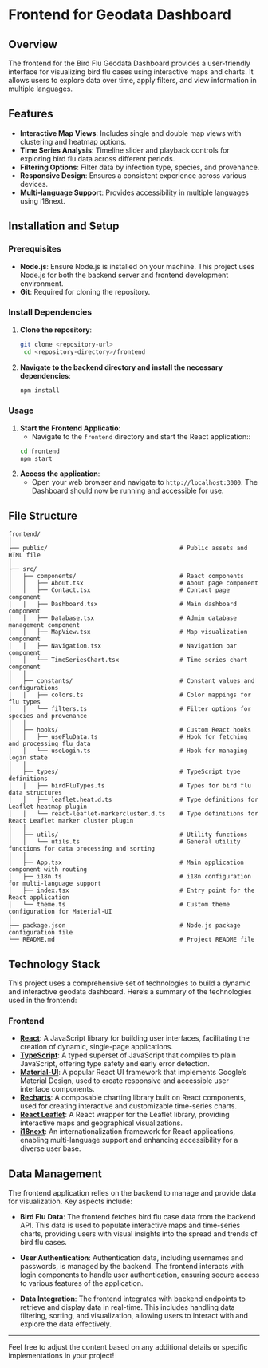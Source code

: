 # Frontend for Geodata Dashboard

## Overview

The frontend for the Bird Flu Geodata Dashboard provides a user-friendly interface for visualizing bird flu cases using interactive maps and charts. It allows users to explore data over time, apply filters, and view information in multiple languages.

## Features

- **Interactive Map Views**: Includes single and double map views with clustering and heatmap options.
- **Time Series Analysis**: Timeline slider and playback controls for exploring bird flu data across different periods.
- **Filtering Options**: Filter data by infection type, species, and provenance.
- **Responsive Design**: Ensures a consistent experience across various devices.
- **Multi-language Support**: Provides accessibility in multiple languages using i18next.

## Installation and Setup

### Prerequisites

- **Node.js**: Ensure Node.js is installed on your machine. This project uses Node.js for both the backend server and frontend development environment.
- **Git**: Required for cloning the repository.

### Install Dependencies

1. **Clone the repository**:
   ```bash
   git clone <repository-url>
    cd <repository-directory>/frontend
   ```
2. **Navigate to the backend directory and install the necessary dependencies**:
   ```bash
   npm install
   ```

### Usage

1. **Start the Frontend Applicatio**:
   - Navigate to the `frontend` directory and start the React application::
    ```bash
    cd frontend
    npm start
    ```
2. **Access the application**:
   - Open your web browser and navigate to `http://localhost:3000`. The Dashboard should now be running and accessible for use.

## File Structure

```plaintext
frontend/
│
├── public/                                     # Public assets and HTML file
│
├── src/
│   ├── components/                             # React components
│   │   ├── About.tsx                           # About page component
│   │   ├── Contact.tsx                         # Contact page component
│   │   ├── Dashboard.tsx                       # Main dashboard component
│   │   ├── Database.tsx                        # Admin database management component
│   │   ├── MapView.tsx                         # Map visualization component
│   │   ├── Navigation.tsx                      # Navigation bar component
│   │   └── TimeSeriesChart.tsx                 # Time series chart component
│   │
│   ├── constants/                              # Constant values and configurations
│   │   ├── colors.ts                           # Color mappings for flu types
│   │   └── filters.ts                          # Filter options for species and provenance
│   │
│   ├── hooks/                                  # Custom React hooks
│   │   ├── useFluData.ts                       # Hook for fetching and processing flu data
│   │   └── useLogin.ts                         # Hook for managing login state
│   │
│   ├── types/                                  # TypeScript type definitions
│   │   ├── birdFluTypes.ts                     # Types for bird flu data structures
│   │   ├── leaflet.heat.d.ts                   # Type definitions for Leaflet heatmap plugin
│   │   └── react-leaflet-markercluster.d.ts    # Type definitions for React Leaflet marker cluster plugin
│   │
│   ├── utils/                                  # Utility functions
│   │   └── utils.ts                            # General utility functions for data processing and sorting
│   │
│   ├── App.tsx                                 # Main application component with routing
│   ├── i18n.ts                                 # i18n configuration for multi-language support
│   ├── index.tsx                               # Entry point for the React application
│   └── theme.ts                                # Custom theme configuration for Material-UI
│
├── package.json                                # Node.js package configuration file
└── README.md                                   # Project README file
```

## Technology Stack

This project uses a comprehensive set of technologies to build a dynamic and interactive geodata dashboard. Here’s a summary of the technologies used in the frontend:

### Frontend

- **[React](https://reactjs.org/docs/getting-started.html)**: A JavaScript library for building user interfaces, facilitating the creation of dynamic, single-page applications.
- **[TypeScript](https://www.typescriptlang.org/docs/)**: A typed superset of JavaScript that compiles to plain JavaScript, offering type safety and early error detection.
- **[Material-UI](https://mui.com/getting-started/installation/)**: A popular React UI framework that implements Google’s Material Design, used to create responsive and accessible user interface components.
- **[Recharts](https://recharts.org/en-US/api)**: A composable charting library built on React components, used for creating interactive and customizable time-series charts.
- **[React Leaflet](https://react-leaflet.js.org/)**: A React wrapper for the Leaflet library, providing interactive maps and geographical visualizations.
- **[i18next](https://www.i18next.com/)**: An internationalization framework for React applications, enabling multi-language support and enhancing accessibility for a diverse user base.

## Data Management

The frontend application relies on the backend to manage and provide data for visualization. Key aspects include:

- **Bird Flu Data**: The frontend fetches bird flu case data from the backend API. This data is used to populate interactive maps and time-series charts, providing users with visual insights into the spread and trends of bird flu cases.

- **User Authentication**: Authentication data, including usernames and passwords, is managed by the backend. The frontend interacts with login components to handle user authentication, ensuring secure access to various features of the application.

- **Data Integration**: The frontend integrates with backend endpoints to retrieve and display data in real-time. This includes handling data filtering, sorting, and visualization, allowing users to interact with and explore the data effectively.

---

Feel free to adjust the content based on any additional details or specific implementations in your project!
